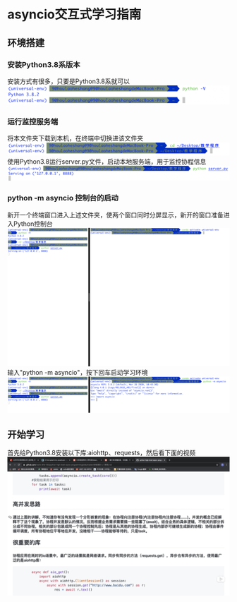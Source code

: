 # asyncio交互式学习指南
## 环境搭建
### 安装Python3.8系版本
安装方式有很多，只要是Python3.8系就可以
![python3.8](https://github.com/monk-after-90s/python-high-level-async-programming/blob/master/%E4%BA%A4%E4%BA%92%E5%BC%8F%E6%95%99%E5%AD%A6/python3_8.png)
### 运行监控服务端
将本文件夹下载到本机，在终端中切换进该文件夹
![切换文件夹](https://github.com/monk-after-90s/python-high-level-async-programming/blob/master/%E4%BA%A4%E4%BA%92%E5%BC%8F%E6%95%99%E5%AD%A6/%E5%88%87%E6%8D%A2%E6%96%87%E4%BB%B6%E5%A4%B9.png)
使用Python3.8运行server.py文件，启动本地服务端，用于监控协程信息
![启动监控服务端](https://github.com/monk-after-90s/python-high-level-async-programming/blob/master/%E4%BA%A4%E4%BA%92%E5%BC%8F%E6%95%99%E5%AD%A6/%E8%BF%90%E8%A1%8C%E6%9C%8D%E5%8A%A1%E7%AB%AF.png)
### python -m asyncio 控制台的启动
新开一个终端窗口进入上述文件夹，使两个窗口同时分屏显示，新开的窗口准备进入Python控制台
![新窗口控制台](https://github.com/monk-after-90s/python-high-level-async-programming/blob/master/%E4%BA%A4%E4%BA%92%E5%BC%8F%E6%95%99%E5%AD%A6/%E6%96%B0%E7%AA%97%E5%8F%A3%E6%8E%A7%E5%88%B6%E5%8F%B0.png)
输入"python -m asyncio"，按下回车启动学习环境
![启动python -m asyncio](https://github.com/monk-after-90s/python-high-level-async-programming/blob/master/%E4%BA%A4%E4%BA%92%E5%BC%8F%E6%95%99%E5%AD%A6/%E5%90%AF%E5%8A%A8-m%20asyncio.png)
## 开始学习
首先给Python3.8安装以下库:aiohttp、requests，然后看下面的视频
[![学习部分](https://github.com/monk-after-90s/python-high-level-async-programming/blob/master/%E4%BA%A4%E4%BA%92%E5%BC%8F%E6%95%99%E5%AD%A6/%E5%AD%A6%E4%B9%A0%E9%83%A8%E5%88%86%E7%9A%84%E5%B0%81%E9%9D%A2.png)](https://www.bilibili.com/video/BV1XQ4y1K7Qw/)
